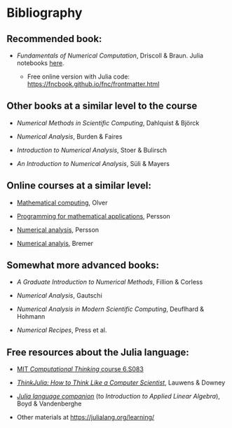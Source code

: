 # Bibliography

## Recommended book: 

- *Fundamentals of Numerical Computation*, Driscoll & Braun.
Julia notebooks [here](https://github.com/tobydriscoll/fnc-extras). 

  
  - Free online version with Julia code: https://fncbook.github.io/fnc/frontmatter.html


## Other books at a similar level to the course

- *Numerical Methods in Scientific Computing*, Dahlquist & Björck

- *Numerical Analysis*, Burden & Faires

- *Introduction to Numerical Analysis*, Stoer & Bulirsch

- *An Introduction to Numerical Analysis*, Süli & Mayers


## Online courses at a similar level:

- [Mathematical computing](http://www.maths.usyd.edu.au/u/olver/teaching/MATH3976), Olver

- [Programming for mathematical applications](http://persson.berkeley.edu/math124), Persson

- [Numerical analysis](http://persson.berkeley.edu/math128a), Persson

- [Numerical analyis](https://www.math.ucdavis.edu/~bremer/classes/fall2018/MAT128a/slides.html), Bremer


## Somewhat more advanced books:

- *A Graduate Introduction to Numerical Methods*, Fillion & Corless

- *Numerical Analysis*, Gautschi

- *Numerical Analysis in Modern Scientific Computing*, Deuflhard & Hohmann

- *Numerical Recipes*, Press et al.







## Free resources about the Julia language:

- [MIT *Computational Thinking* course 6.S083](https://computationalthinking.mit.edu/Spring21/)

- [*ThinkJulia: How to Think Like a Computer Scientist*](https://benlauwens.github.io/ThinkJulia.jl/latest/book.html), Lauwens & Downey

- [*Julia language companion*](http://vmls-book.stanford.edu/vmls-julia-companion.pdf) (to *Introduction to Applied Linear Algebra*), Boyd & Vandenberghe

- Other materials at https://julialang.org/learning/
